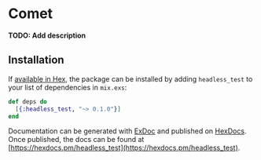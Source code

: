 # Comet 

**TODO: Add description**

## Installation

If [available in Hex](https://hex.pm/docs/publish), the package can be installed
by adding `headless_test` to your list of dependencies in `mix.exs`:

```elixir
def deps do
  [{:headless_test, "~> 0.1.0"}]
end
```

Documentation can be generated with [ExDoc](https://github.com/elixir-lang/ex_doc)
and published on [HexDocs](https://hexdocs.pm). Once published, the docs can
be found at [https://hexdocs.pm/headless_test](https://hexdocs.pm/headless_test).

